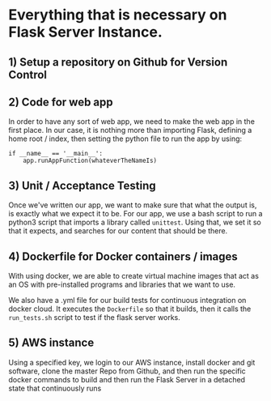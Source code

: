 # Everything that is necessary on Flask Server Instance.
## 1) Setup a repository on Github for Version Control

## 2) Code for web app

In order to have any sort of web app, we need to make the web app in the first place. In our case, it is nothing more than importing Flask, defining a home root / index, then setting the python file to run the app by using:

```
if __name__ == '__main__':
    app.runAppFunction(whateverTheNameIs)
```

## 3) Unit / Acceptance Testing

Once we've written our app, we want to make sure that what the output is, is exactly what we expect it to be. For our app, we use a bash script to run a python3 script that imports a library called `unittest`. Using that, we set it so that it expects, and searches for our content that should be there.

## 4) Dockerfile for Docker containers / images

With using docker, we are able to create virtual machine images that act as an OS with pre-installed programs and libraries that we want to use.

We also have a .yml file for our build tests for continuous integration on docker cloud. It executes the `Dockerfile` so that it builds, then it calls the `run_tests.sh` script to test if the flask server works.

## 5) AWS instance

Using a specified key, we login to our AWS instance, install docker and git software, clone the master Repo from Github, and then run the specific docker commands to build and then run the Flask Server in a detached state that continuously runs
